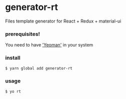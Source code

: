 # generator-rt

Files template generator for React + Redux + material-ui
### prerequisites!

You need to have ['Yeoman']('https://yeoman.io/learning/') in your system

### install
```sh
$ yarn global add generator-rt 
```

### usage
```sh
$ yo rt 
```